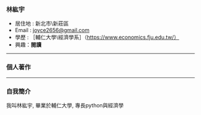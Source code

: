 ### 林紘宇

- 居住地 : 新北市\新莊區
- Email : joyce2656@gmail.com
- 學歷 : ［輔仁大學\經濟學系］（https://www.economics.fju.edu.tw/）
- 興趣：**閱讀**
<hr>

### 個人著作



<hr>

### 自我簡介
我叫林紘宇, 畢業於輔仁大學, 專長python與經濟學
